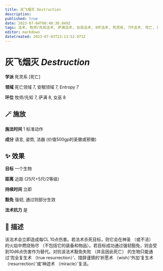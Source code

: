 ```yaml
---
title: 灰飞烟灭 Destruction
description: 
published: true
date: 2023-07-04T00:40:30.049Z
tags: 法术, 牧师/先知法术, 萨满法术, 女巫法术, 8环法术, 死灵系, 7环法术, 死亡, 安眠领域, 死亡领域, entropy
editor: markdown
dateCreated: 2023-07-03T23:13:52.971Z
---
```


# **灰飞烟灭** *Destruction*

**学派** 死灵系 \[死亡\] 

**领域** 死亡领域 7, 安眠领域 7, Entropy 7

**环位** 牧师/先知 7, 萨满 8, 女巫 8

## 🪄 施放

**施法时间** 1 标准动作

**成分** 语言, 姿势, 法器 (价值500gp的圣徽或邪徽)

## ✨ 效果 

**目标** 一个生物 

**距离** 近距 (25尺+5尺/2等级)  

**持续时间** 立即 

**豁免** 强韧, 通过则部分生效

**法术抗力** 是

## 📖 描述

该法术会立即造成每CL 10点伤害。若法术杀死目标，则它会在神圣 （或不洁） 的火焰中燃烧殆尽 （不包括它的装备和物品）。若目标成功通过强韧豁免，则会受到10d6点伤害作为替代。对抗该法术豁免失败 （并且因此死亡） 的生物只能通过‘完全复生术 （true resurrection）’、措辞谨慎的‘祈愿术 （wish）’外加‘复生术 （resurrection）’或‘神迹术 （miracle）’复活。
    